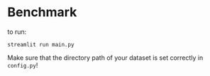 # Benchmark

to run:
```shell
streamlit run main.py
```

Make sure that the directory path of your dataset is set correctly in `config.py`!